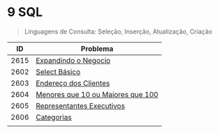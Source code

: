 # 9 SQL

>Linguagens de Consulta: Seleção, Inserção, Atualização, Criação

| ID   | Problema                                                                                    |
| ---- | ------------------------------------------------------------------------------------------- |
| 2615 | [Expandindo o Negocio](https://github.com/JefersonMelo/01-URI/tree/master/09-SQL/URI-2615)  |
| 2602 | [Select Básico](https://github.com/JefersonMelo/01-URI/tree/master/09-SQL/URI-2602)         |
| 2603 | [Endereço dos Clientes](https://github.com/JefersonMelo/01-URI/tree/master/09-SQL/URI-2603) |
|2604|[Menores que 10 ou Maiores que 100](https://github.com/JefersonMelo/01-URI/tree/master/09-SQL/URI-2604)|
|2605|[Representantes Executivos](https://github.com/JefersonMelo/01-URI/tree/master/09-SQL/URI-2605)|
|2606|[Categorias](https://github.com/JefersonMelo/01-URI/tree/master/09-SQL/URI-2606)|
|||
